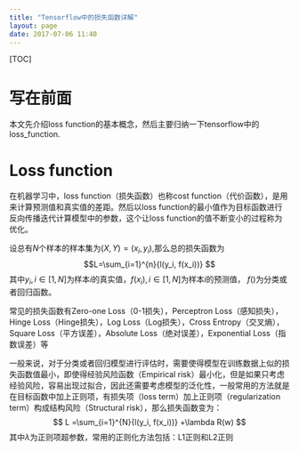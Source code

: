 ```yaml
---
title: "Tensorflow中的损失函数详解"
layout: page
date: 2017-07-06 11:40
---
```


[TOC]
# 写在前面
本文先介绍loss function的基本概念，然后主要归纳一下tensorflow中的loss_function.

# Loss function
在机器学习中，loss function（损失函数）也称cost function（代价函数），是用来计算预测值和真实值的差距。然后以loss function的最小值作为目标函数进行反向传播迭代计算模型中的参数，这个让loss function的值不断变小的过程称为优化。

设总有$N$个样本的样本集为$(X,Y)=(x_i, y_i)$,那么总的损失函数为
$$L=\sum_{i=1}^{n}{l(y_i, f(x_i))} $$
其中$y_i,i\in[1, N]$为样本$i$的真实值，$f(x_i), i\in[1, N]$为样本$i$的预测值， $f()$为分类或者回归函数。

常见的损失函数有Zero-one Loss（0-1损失），Perceptron Loss（感知损失），Hinge Loss（Hinge损失），Log Loss（Log损失），Cross Entropy（交叉熵），Square Loss（平方误差），Absolute Loss（绝对误差），Exponential Loss（指数误差）等

一般来说，对于分类或者回归模型进行评估时，需要使得模型在训练数据上似的损失函数值最小，即使得经验风险函数（Empirical risk）最小化，但是如果只考虑经验风险，容易出现过拟合，因此还需要考虑模型的泛化性，一般常用的方法就是在目标函数中加上正则项，有损失项（loss term）加上正则项（regularization term）构成结构风险（Structural risk），那么损失函数变为：
$$
L =\sum_{i=1}^{N}{l(y_i, f(x_i))} +\lambda R(w)
$$
其中$\lambda$为正则项超参数，常用的正则化方法包括：L1正则和L2正则

